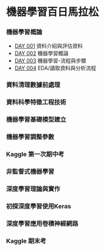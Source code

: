 機器學習百日馬拉松
==============

### 機器學習概論
  * [DAY 001](https://github.com/CharlesChou03/ML100Days/blob/master/homework/Day_001_HW.ipynb) 資料介紹與評估資料
  * [DAY 002](https://github.com/CharlesChou03/ML100Days/blob/master/homework/Day_001_HW.ipynb) 機器學習概論
  * [DAY 003](https://github.com/CharlesChou03/ML100Days/blob/master/homework/Day_001_HW.ipynb) 機器學習-流程與步驟
  * [DAY 004](https://github.com/CharlesChou03/ML100Days/blob/master/homework/Day_001_HW.ipynb) EDA/讀取資料與分析流程
  
### 資料清理數據前處理
### 資料科學特徵工程技術
### 機器學習基礎模型建立
### 機器學習調整參數
### Kaggle 第一次期中考
### 非監督式機器學習
### 深度學習理論與實作
### 初探深度學習使用Keras
### 深度學習應用卷積神經網路
### Kaggle 期末考
